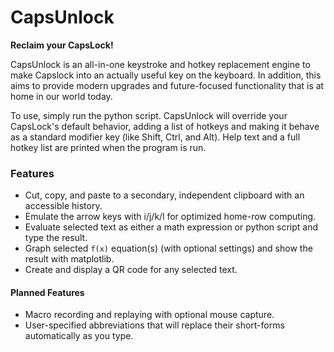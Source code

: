 # CapsUnlock
**Reclaim your CapsLock!**

CapsUnlock is an all-in-one keystroke and hotkey replacement engine to make Capslock into an actually useful key on the keyboard.
In addition, this aims to provide modern upgrades and future-focused functionality that is at home in our world today.

To use, simply run the python script. CapsUnlock will override your CapsLock's default behavior, adding a list of hotkeys and making it behave as a standard modifier key (like Shift, Ctrl, and Alt).
Help text and a full hotkey list are printed when the program is run.

### Features
- Cut, copy, and paste to a secondary, independent clipboard with an accessible history.
- Emulate the arrow keys with i/j/k/l for optimized home-row computing.
- Evaluate selected text as either a math expression or python script and type the result.
- Graph selected `f(x)` equation(s) (with optional settings) and show the result with matplotlib.
- Create and display a QR code for any selected text.

#### Planned Features
- Macro recording and replaying with optional mouse capture.
- User-specified abbreviations that will replace their short-forms automatically as you type.